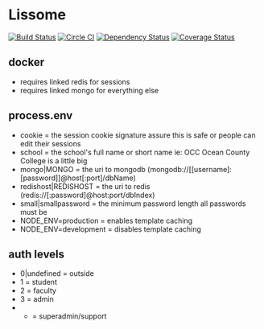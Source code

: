 Lissome
=======

[![Build Status](https://magnum.travis-ci.com/gabeio/lissome.svg?token=8ysSVLsN3qoWuWWmeBwM&branch=develop)](https://magnum.travis-ci.com/gabeio/lissome)
[![Circle CI](https://circleci.com/gh/gabeio/lissome/tree/develop.svg?style=svg&circle-token=541ce6a9dc1d8fdbaad3c0f6ec11931485ec96cd)](https://circleci.com/gh/gabeio/lissome/tree/develop)
[![Dependency Status](https://gemnasium.com/feee31ec6a8bc2286a63441e57234d8f.svg)](https://gemnasium.com/gabeio/lissome)
[![Coverage Status](https://coveralls.io/repos/gabeio/lissome/badge.svg?branch=develop&t=blNPeE)](https://coveralls.io/r/gabeio/lissome?branch=develop)

## docker
- requires linked redis for sessions
- requires linked mongo for everything else

## process.env
- cookie = the session cookie signature assure this is safe or people can edit their sessions
- school = the school's full name or short name ie: OCC Ocean County College is a little big
- mongo|MONGO = the uri to mongodb (mongodb://[[username]:[password]]@host[:port]/dbName)
- redishost|REDISHOST = the uri to redis (redis://[:password]@host:port/dbIndex)
- small|smallpassword = the minimum password length all passwords must be
- NODE_ENV=production = enables template caching
- NODE_ENV=development = disables template caching

## auth levels
- 0|undefined = outside
- 1 = student
- 2 = faculty
- 3 = admin
- + = superadmin/support

